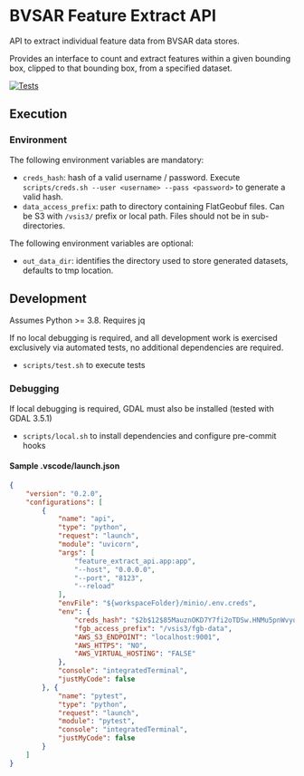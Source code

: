 # BVSAR Feature Extract API
API to extract individual feature data from BVSAR data stores.

Provides an interface to count and extract features within a given bounding box, clipped to that bounding box, from a specified dataset.

[![Tests](https://github.com/tomfumb/BVSAR-feature-extract/actions/workflows/tests.yml/badge.svg?branch=main)](https://github.com/tomfumb/BVSAR-feature-extract/actions/workflows/tests.yml)

## Execution
### Environment
The following environment variables are mandatory:
- `creds_hash`: hash of a valid username / password. Execute `scripts/creds.sh --user <username> --pass <password>` to generate a valid hash.
- `data_access_prefix`: path to directory containing FlatGeobuf files. Can be S3 with `/vsis3/` prefix or local path. Files should not be in sub-directories.

The following environment variables are optional:
- `out_data_dir`: identifies the directory used to store generated datasets, defaults to tmp location.

## Development
Assumes Python >= 3.8.
Requires jq

If no local debugging is required, and all development work is exercised exclusively via automated tests, no additional dependencies are required.
- `scripts/test.sh` to execute tests

### Debugging
If local debugging is required, GDAL must also be installed (tested with GDAL 3.5.1)
- `scripts/local.sh` to install dependencies and configure pre-commit hooks

#### Sample .vscode/launch.json
```json
{
    "version": "0.2.0",
    "configurations": [
        {
            "name": "api",
            "type": "python",
            "request": "launch",
            "module": "uvicorn",
            "args": [
                "feature_extract_api.app:app",
                "--host", "0.0.0.0",
                "--port", "8123",
                "--reload"
            ],
            "envFile": "${workspaceFolder}/minio/.env.creds",
            "env": {
                "creds_hash": "$2b$12$85MauznOKD7Y7fi2oTDSw.HNMu5pnWvyqpd/6/WPVhMjafa3ztkTu",
                "fgb_access_prefix": "/vsis3/fgb-data",
                "AWS_S3_ENDPOINT": "localhost:9001",
                "AWS_HTTPS": "NO",
                "AWS_VIRTUAL_HOSTING": "FALSE"
            },
            "console": "integratedTerminal",
            "justMyCode": false
        }, {
            "name": "pytest",
            "type": "python",
            "request": "launch",
            "module": "pytest",
            "console": "integratedTerminal",
            "justMyCode": false
        }
    ]
}
```